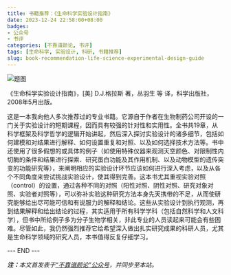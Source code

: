 ```yaml
---
title: 书籍推荐：《生命科学实验设计指南》
date: 2023-12-24 22:58:00+08:00
badges:
- 公众号
- 书评
categories: [不靠谱颜论, 书评]
tags: [生命科学, 实验设计, 科研, 书籍推荐]
slug: book-recommendation-life-science-experimental-design-guide
---
```


<div class="p-3 text-center">
  <img class="img-fluid" src="/images/2023/1224/01.png" alt="题图" style="max-width:640px">
</div>

《生命科学实验设计指南》，[美] D.J.格拉斯 著，丛羽生 等 译，科学出版社，2008年5月出版。

这是一本我向他人多次推荐过的专业书籍。它源自于作者在生物制药公司开设的一门关于实验设计的短期课程，因而具有较强的针对性和实用性。全书共19章，从科学框架及科学哲学的逻辑开始讲起，然后深入探讨实验设计的诸多细节，包括如何建模和对结果进行解释、如何设置重复和对照、以及如何选择技术方法等。书中还使用了很多假想的或具体的例子（如使用特殊仪器来观测天空颜色、对限制性内切酶的条件和结果进行探索、研究蛋白功能及其作用机制、以及动物模型的遗传突变的功能研究等），来阐明相应的实验设计环节应该如何进行深入考虑，以及从各个不同角度来尝试挑战实验设计，使其得到完善。这本书尤其重视实验对照（control）的设置，通过各种不同的对照（阳性对照、阴性对照、研究对象对照、实验者对照等），可以弥补实验这种研究方法本身先天携带的不足，从而使研究能够给出尽可能可信和有说服力的解释和结论。这些从实验设计到执行观测，再到结果解释和给出结论的过程，其实适用于所有科学学科（包括自然科学和人文科学），但书中所给例子多为分子生物学相关，非此专业的人员读起来可能会有些困难。尽管如此，我仍然强烈推荐它给希望深入做出扎实研究成果的科研人员，尤其是生命科学领域的研究人员，本书值得反复仔细学习。

<div class="p-5 text-center">--- END ---</div>

<i><b>注：</b>本文首发表于[“不靠谱颜论”公众号](https://mp.weixin.qq.com/s/_1i9EC4x-xwxmA3grNXcSQ)，并同步至本站。</i>
